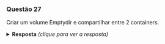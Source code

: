 ### Questão 27

Criar um volume Emptydir e compartilhar entre 2 containers.

<details> 
  <summary><b>Resposta</b> <em>(clique para ver a resposta)</em></summary>

Para efetuar a configuração de um EmptyDir e compartilhar entre dois containers nós podemos utilizar o arquivo meu-pod.yaml abaixo:

```yaml
apiVersion: v1
kind: Pod
metadata:
  name: meu-pod
spec:
  containers:
  - image: nginx
    name: nginx-container-01
    volumeMounts:
    - mountPath: /mnt/cache
      name: cache-volume
  - image: busybox
    name: nginx-container-02
    volumeMounts:
    - mountPath: /mnt/cache
      name: cache-volume
  volumes:
  - name: cache-volume
    emptyDir: {}
```

E criar o pod através do comando:

```bash
kubectl create -f meu-deployment.yaml
```

No exemplo acima o pod vai apresentar falha no livenessProbe após 30 segundos, uma vez que o arquivo que a ser aberto já não existirá mais, fazendo com que o pod seja restartado.

</details>